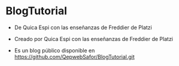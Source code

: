 # BlogTutorial

* De Quica Espi con las enseñanzas de Freddier de Platzi

* Creado por Quica Espi con las enseñanzas de Freddier de Platzi

* Es un blog público disponible  en https://github.com/QepwebSafor/BlogTutorial.git
